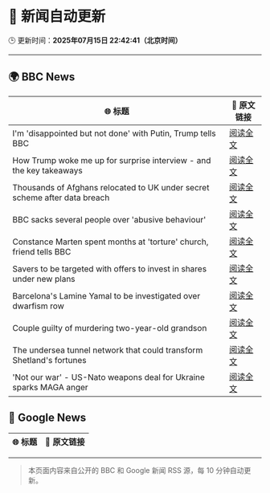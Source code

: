 # 🧠 新闻自动更新

🕒 更新时间：**2025年07月15日 22:42:41（北京时间）**

---

## 🌍 BBC News

| 🌐 标题 | 🔗 原文链接 |
|--------|-------------|
| I'm 'disappointed but not done' with Putin, Trump tells BBC | [阅读全文](https://www.bbc.com/news/articles/c1e02q12z32o) |
| How Trump woke me up for surprise interview  - and the key takeaways | [阅读全文](https://www.bbc.com/news/articles/c5yg7eg8w98o) |
| Thousands of Afghans relocated to UK under secret scheme after data breach | [阅读全文](https://www.bbc.com/news/articles/cvg8zy78787o) |
| BBC sacks several people over 'abusive behaviour' | [阅读全文](https://www.bbc.com/news/articles/c07d082jpkko) |
| Constance Marten spent months at 'torture' church, friend tells BBC | [阅读全文](https://www.bbc.com/news/articles/ce77wd5ne60o) |
| Savers to be targeted with offers to invest in shares under new plans | [阅读全文](https://www.bbc.com/news/articles/cvgwz7vypllo) |
| Barcelona's Lamine Yamal to be investigated over dwarfism row | [阅读全文](https://www.bbc.com/sport/football/articles/cn5kpd4y2yvo) |
| Couple guilty of murdering two-year-old grandson | [阅读全文](https://www.bbc.com/news/articles/c7vr9z4ejego) |
| The undersea tunnel network that could transform Shetland's fortunes | [阅读全文](https://www.bbc.com/news/articles/cvg7jw27w1do) |
| 'Not our war' - US-Nato weapons deal for Ukraine sparks MAGA anger | [阅读全文](https://www.bbc.com/news/articles/c14e2ydv4d6o) |

## 📰 Google News

| 🌐 标题 | 🔗 原文链接 |
|--------|-------------|

---
> 本页面内容来自公开的 BBC 和 Google 新闻 RSS 源，每 10 分钟自动更新。